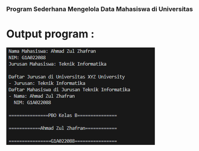 ### Program Sederhana Mengelola Data Mahasiswa di Universitas

# Output program :

![My Image](1214.png)
